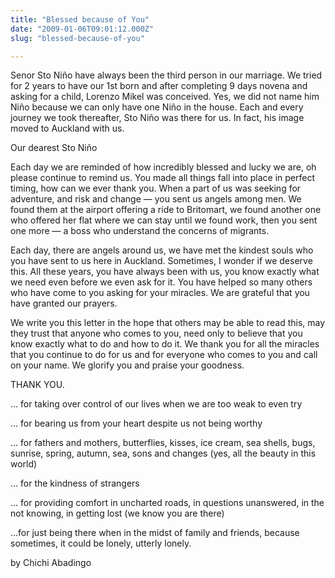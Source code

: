 ```yaml
---
title: "Blessed because of You"
date: "2009-01-06T09:01:12.000Z"
slug: "blessed-because-of-you"

---
```


Senor Sto Niño have always been the third person in our marriage. We tried for 2 years to have our 1st born and after completing 9 days novena and asking for a child, Lorenzo Mikel was conceived. Yes, we did not name him Niño because we can only have one Niño in the house. Each and every journey we took thereafter, Sto Niño was there for us. In fact, his image moved to Auckland with us.

Our dearest Sto Niño

Each day we are reminded of how incredibly blessed and lucky we are, oh please continue to remind us. You made all things fall into place in perfect timing, how can we ever thank you. When a part of us was seeking for adventure, and risk and change — you sent us angels among men. We found them at the airport offering a ride to Britomart, we found another one who offered her flat where we can stay until we found work, then you sent one more — a boss who understand the concerns of migrants.

Each day, there are angels around us, we have met the kindest souls who you have sent to us here in Auckland. Sometimes, I wonder if we deserve this. All these years, you have always been with us, you know exactly what we need even before we even ask for it. You have helped so many others who have come to you asking for your miracles. We are grateful that you have granted our prayers.

We write you this letter in the hope that others may be able to read this, may they trust that anyone who comes to you, need only to believe that you know exactly what to do and how to do it. We thank you for all the miracles that you continue to do for us and for everyone who comes to you and call on your name. We glorify you and praise your goodness.

THANK YOU.

… for taking over control of our lives when we are too weak to even try

… for bearing us from your heart despite us not being worthy

… for fathers and mothers, butterflies, kisses, ice cream, sea shells, bugs, sunrise, spring, autumn, sea, sons and changes (yes, all the beauty in this world)

… for the kindness of strangers

… for providing comfort in uncharted roads, in questions unanswered, in the not knowing, in getting lost (we know you are there)

…for just being there when in the midst of family and friends, because sometimes, it could be lonely, utterly lonely.

by Chichi Abadingo